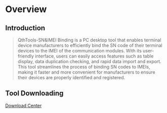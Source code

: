 # Overview

## **Introduction**

> QthTools-SN&IMEI Binding is a PC desktop tool that enables terminal device manufacturers to efficiently bind the SN code of their terminal devices to the IMEI of the communication modules. With its user-friendly interface, users can easily access features such as table display, data duplication checking, and rapid data import and export. This tool streamlines the process of binding SN codes to IMEIs, making it faster and more convenient for manufacturers to ensure their devices are properly identified and registered.

## **Tool Downloading**

<a href="https://core.acceleronix.io/download?menuCode=TEST_UTIL&resourceType=C" target="_blank">Download Center</a>
